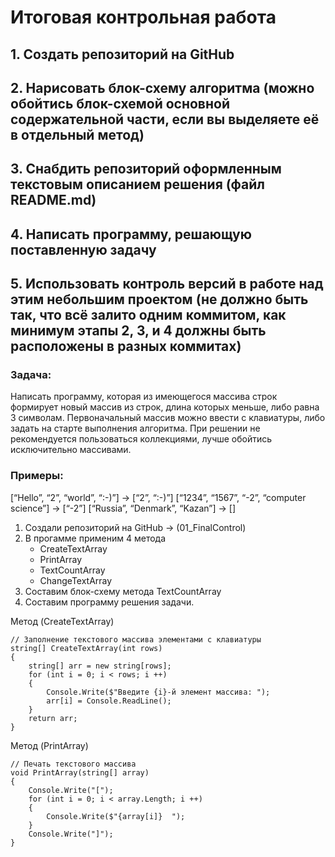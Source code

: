 # **Итоговая контрольная работа**
## 1. Создать репозиторий на GitHub
## 2. Нарисовать блок-схему алгоритма (можно обойтись блок-схемой основной содержательной части, если вы выделяете её в отдельный метод)
## 3. Снабдить репозиторий оформленным текстовым описанием решения (файл README.md)
## 4. Написать программу, решающую поставленную задачу
## 5. Использовать контроль версий в работе над этим небольшим проектом (не должно быть так, что всё залито одним коммитом, как минимум этапы 2, 3, и 4 должны быть расположены в разных коммитах)

### **Задача:**

Написать программу, которая из имеющегося массива строк формирует новый массив из строк, длина которых меньше, либо равна 3 символам. Первоначальный массив можно ввести с клавиатуры, либо задать на старте выполнения алгоритма. При решении не рекомендуется пользоваться коллекциями, лучше обойтись исключительно массивами.

### **Примеры:** 

[“Hello”, “2”, “world”, “:-)”] → [“2”, “:-)”]
[“1234”, “1567”, “-2”, “computer science”] → [“-2”]
[“Russia”, “Denmark”, “Kazan”] → []

1. Создали репозиторий на GitHub -> (01_FinalControl)
2. В прогамме применим 4 метода
    * CreateTextArray
    * PrintArray
    * TextCountArray
    * ChangeTextArray
3. Составим блок-схему метода TextCountArray
4. Составим программу решения задачи.

Метод (CreateTextArray)
```
// Заполнение текстового массива элементами с клавиатуры
string[] CreateTextArray(int rows)
{
    string[] arr = new string[rows];
    for (int i = 0; i < rows; i ++)
    {
        Console.Write($"Введите {i}-й элемент массива: ");
        arr[i] = Console.ReadLine();
    }
    return arr;
}
```

Метод (PrintArray)
```
// Печать текстового массива
void PrintArray(string[] array)
{
    Console.Write("[");
    for (int i = 0; i < array.Length; i ++)
    {
        Console.Write($"{array[i]}  ");     
    }
    Console.Write("]");
}
```